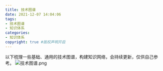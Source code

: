```yaml
---
title: 技术图谱
date: 2021-12-07 14:04:06
tags:
- 技术图谱
- 知识体系
categories:
- 知识体系   
copyright: true #版权声明开启
---
```

以下梳理一些基础、通用的技术图谱，构建知识网络，会持续更新，仅供自己参考。
![技术图谱.png](技术图谱.png)